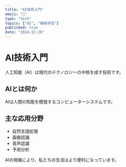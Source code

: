 ```yaml
---
title: "AI技術入門"
emoji: "🤖"
type: "tech"
topics: ["AI", "機械学習"]
published: true
date: "2024-12-20"
---
```


# AI技術入門

人工知能（AI）は現代のテクノロジーの中核を成す技術です。

## AIとは何か

AIは人間の知能を模倣するコンピューターシステムです。

## 主な応用分野

- 自然言語処理
- 画像認識
- 音声認識
- 予測分析

AIの発展により、私たちの生活はより便利になっています。